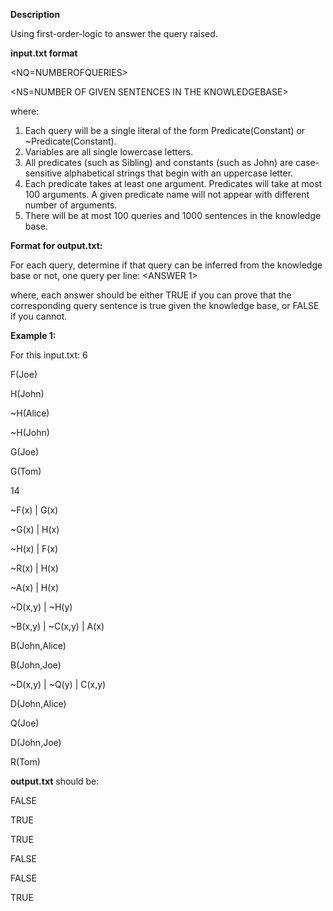 **Description**

Using first-order-logic to answer the query raised.

**input.txt format**

<NQ=NUMBEROFQUERIES>
<QUERY1>

<QUERYNQ>
  
<NS=NUMBER OF GIVEN SENTENCES IN THE KNOWLEDGEBASE>

<SENTENCE1>

<SENTENCENS>
where:

1. Each query will be a single literal of the form Predicate(Constant) or ~Predicate(Constant).
2. Variables are all single lowercase letters.
3. All predicates (such as Sibling) and constants (such as John) are case-sensitive alphabetical strings that begin with an uppercase letter.
4. Each predicate takes at least one argument. Predicates will take at most 100 arguments. A given predicate name will not appear with different number of arguments.
5. There will be at most 100 queries and 1000 sentences in the knowledge base.

**Format for output.txt:**

For each query, determine if that query can be inferred from the knowledge base or not, one query per line:
<ANSWER 1>

<ANSWER NQ>

where, each answer should be either TRUE if you can prove that the corresponding query sentence is true given the knowledge base, or FALSE if you cannot.

**Example 1:**

For this input.txt:
6

F(Joe)

H(John)

~H(Alice)

~H(John)

G(Joe)

G(Tom)

14

~F(x) | G(x)

~G(x) | H(x)

~H(x) | F(x)

~R(x) | H(x)

~A(x) | H(x)

~D(x,y) | ~H(y)

~B(x,y) | ~C(x,y) | A(x)

B(John,Alice)

B(John,Joe)

~D(x,y) | ~Q(y) | C(x,y)

D(John,Alice)

Q(Joe)

D(John,Joe)

R(Tom)

**output.txt**  should be:

FALSE

TRUE

TRUE

FALSE

FALSE

TRUE
